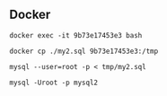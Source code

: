 ## Docker 

    docker exec -it 9b73e17453e3 bash 

    docker cp ./my2.sql 9b73e17453e3:/tmp 

    mysql --user=root -p < tmp/my2.sql

    mysql -Uroot -p mysql2 